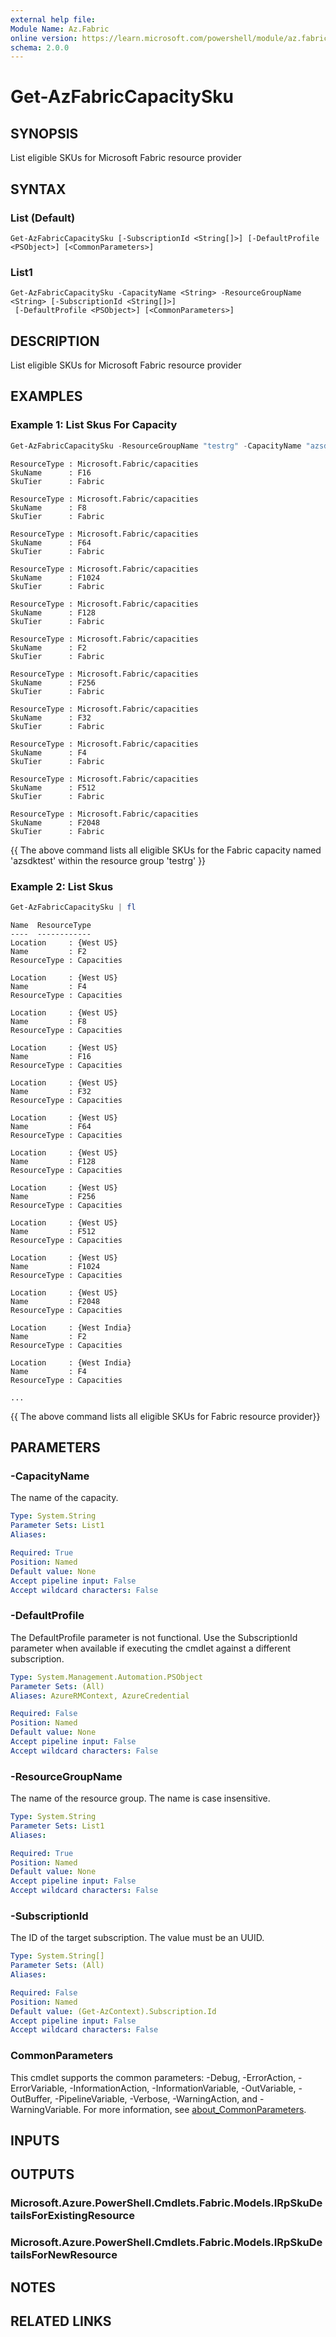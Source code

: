 ```yaml
---
external help file:
Module Name: Az.Fabric
online version: https://learn.microsoft.com/powershell/module/az.fabric/get-azfabriccapacitysku
schema: 2.0.0
---
```


# Get-AzFabricCapacitySku

## SYNOPSIS
List eligible SKUs for Microsoft Fabric resource provider

## SYNTAX

### List (Default)
```
Get-AzFabricCapacitySku [-SubscriptionId <String[]>] [-DefaultProfile <PSObject>] [<CommonParameters>]
```

### List1
```
Get-AzFabricCapacitySku -CapacityName <String> -ResourceGroupName <String> [-SubscriptionId <String[]>]
 [-DefaultProfile <PSObject>] [<CommonParameters>]
```

## DESCRIPTION
List eligible SKUs for Microsoft Fabric resource provider

## EXAMPLES

### Example 1: List Skus For Capacity
```powershell
Get-AzFabricCapacitySku -ResourceGroupName "testrg" -CapacityName "azsdktest" | fl
```

```output
ResourceType : Microsoft.Fabric/capacities
SkuName      : F16
SkuTier      : Fabric

ResourceType : Microsoft.Fabric/capacities
SkuName      : F8
SkuTier      : Fabric

ResourceType : Microsoft.Fabric/capacities
SkuName      : F64
SkuTier      : Fabric

ResourceType : Microsoft.Fabric/capacities
SkuName      : F1024
SkuTier      : Fabric

ResourceType : Microsoft.Fabric/capacities
SkuName      : F128
SkuTier      : Fabric

ResourceType : Microsoft.Fabric/capacities
SkuName      : F2
SkuTier      : Fabric

ResourceType : Microsoft.Fabric/capacities
SkuName      : F256
SkuTier      : Fabric

ResourceType : Microsoft.Fabric/capacities
SkuName      : F32
SkuTier      : Fabric

ResourceType : Microsoft.Fabric/capacities
SkuName      : F4
SkuTier      : Fabric

ResourceType : Microsoft.Fabric/capacities
SkuName      : F512
SkuTier      : Fabric

ResourceType : Microsoft.Fabric/capacities
SkuName      : F2048
SkuTier      : Fabric
```

{{ The above command lists all eligible SKUs for the Fabric capacity named 'azsdktest' within the resource group 'testrg' }}

### Example 2: List Skus
```powershell
Get-AzFabricCapacitySku | fl
```

```output
Name  ResourceType
----  ------------
Location     : {West US}
Name         : F2
ResourceType : Capacities

Location     : {West US}
Name         : F4
ResourceType : Capacities

Location     : {West US}
Name         : F8
ResourceType : Capacities

Location     : {West US}
Name         : F16
ResourceType : Capacities

Location     : {West US}
Name         : F32
ResourceType : Capacities

Location     : {West US}
Name         : F64
ResourceType : Capacities

Location     : {West US}
Name         : F128
ResourceType : Capacities

Location     : {West US}
Name         : F256
ResourceType : Capacities

Location     : {West US}
Name         : F512
ResourceType : Capacities

Location     : {West US}
Name         : F1024
ResourceType : Capacities

Location     : {West US}
Name         : F2048
ResourceType : Capacities

Location     : {West India}
Name         : F2
ResourceType : Capacities

Location     : {West India}
Name         : F4
ResourceType : Capacities

...
```

{{ The above command lists all eligible SKUs for Fabric resource provider}}

## PARAMETERS

### -CapacityName
The name of the capacity.

```yaml
Type: System.String
Parameter Sets: List1
Aliases:

Required: True
Position: Named
Default value: None
Accept pipeline input: False
Accept wildcard characters: False
```

### -DefaultProfile
The DefaultProfile parameter is not functional.
Use the SubscriptionId parameter when available if executing the cmdlet against a different subscription.

```yaml
Type: System.Management.Automation.PSObject
Parameter Sets: (All)
Aliases: AzureRMContext, AzureCredential

Required: False
Position: Named
Default value: None
Accept pipeline input: False
Accept wildcard characters: False
```

### -ResourceGroupName
The name of the resource group.
The name is case insensitive.

```yaml
Type: System.String
Parameter Sets: List1
Aliases:

Required: True
Position: Named
Default value: None
Accept pipeline input: False
Accept wildcard characters: False
```

### -SubscriptionId
The ID of the target subscription.
The value must be an UUID.

```yaml
Type: System.String[]
Parameter Sets: (All)
Aliases:

Required: False
Position: Named
Default value: (Get-AzContext).Subscription.Id
Accept pipeline input: False
Accept wildcard characters: False
```

### CommonParameters
This cmdlet supports the common parameters: -Debug, -ErrorAction, -ErrorVariable, -InformationAction, -InformationVariable, -OutVariable, -OutBuffer, -PipelineVariable, -Verbose, -WarningAction, and -WarningVariable. For more information, see [about_CommonParameters](http://go.microsoft.com/fwlink/?LinkID=113216).

## INPUTS

## OUTPUTS

### Microsoft.Azure.PowerShell.Cmdlets.Fabric.Models.IRpSkuDetailsForExistingResource

### Microsoft.Azure.PowerShell.Cmdlets.Fabric.Models.IRpSkuDetailsForNewResource

## NOTES

## RELATED LINKS

